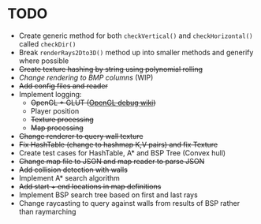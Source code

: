 # TODO

* Create generic method for both `checkVertical()` and `checkHorizontal()` called `checkDir()`
* Break `renderRays2Dto3D()` method up into smaller methods and generify where possible
* ~~Create texture hashing by string using polynomial rolling~~
* *Change rendering to BMP columns* (WIP)
* ~~Add config files and reader~~
* Implement logging:
  * ~~OpenGL + GLUT ([OpenGL debug wiki](https://www.khronos.org/opengl/wiki/Debug_Output))~~
  * Player position
  * ~~Texture processing~~
  * ~~Map processing~~
* ~~Change renderer to query wall texture~~
* ~~Fix HashTable (change to hashmap K,V pairs) and fix Texture~~
* Create test cases for HashTable, A* and BSP Tree (Convex hull)
* ~~Change map file to JSON and map reader to parse JSON~~
* ~~Add collision detection with walls~~
* Implement A* search algorithm
* ~~Add start + end locations in map definitions~~
* Implement BSP search tree based on first and last rays
* Change raycasting to query against walls from results of BSP rather than raymarching